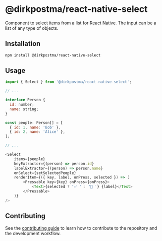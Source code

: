 # @dirkpostma/react-native-select

Component to select items from a list for React Native. The input can be a list of any type of objects.

## Installation

```sh
npm install @dirkpostma/react-native-select
```

## Usage

```js
import { Select } from '@dirkpostma/react-native-select';

// ...

interface Person {
  id: number;
  name: string;
}

const people: Person[] = [
  { id: 1, name: 'Bob' },
  { id: 2, name: 'Alice' },
];

// ...

<Select
    items={people}
    keyExtractor={(person) => person.id}
    labelExtractor={(person) => person.name}
    onSelect={setSelectedPeople}
    renderItem={({ key, label, onPress, selected }) => (
        <Pressable key={key} onPress={onPress}>
            <Text>{selected ? '✅ ' : '🔲 '} {label}</Text>
        </Pressable>
    )}
/>

```

## Contributing

See the [contributing guide](CONTRIBUTING.md) to learn how to contribute to the repository and the development workflow.

